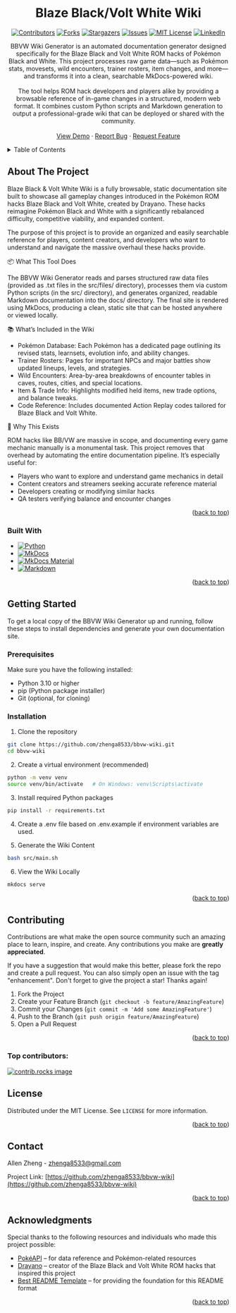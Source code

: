 <a id="readme-top"></a>

<h1 align="center">Blaze Black/Volt White Wiki</h1>

<div align="center">

[![Contributors][contributors-shield]][contributors-url] [![Forks][forks-shield]][forks-url] [![Stargazers][stars-shield]][stars-url] [![Issues][issues-shield]][issues-url] [![MIT License][license-shield]][license-url] [![LinkedIn][linkedin-shield]][linkedin-url]

</div>

<div>
  <p align="center">
    BBVW Wiki Generator is an automated documentation generator designed specifically for the Blaze Black and Volt White ROM hacks of Pokémon Black and White. This project processes raw game data—such as Pokémon stats, movesets, wild encounters, trainer rosters, item changes, and more—and transforms it into a clean, searchable MkDocs-powered wiki.
    <br />
    <br />
    The tool helps ROM hack developers and players alike by providing a browsable reference of in-game changes in a structured, modern web format. It combines custom Python scripts and Markdown generation to output a professional-grade wiki that can be deployed or shared with the community.
    <br />
    <br />
    <a href="https://zhenga8533.github.io/bbvw-wiki">View Demo</a>
    &middot;
    <a href="https://github.com/zhenga8533/bbvw-wiki/issues/new?labels=bug&template=bug-report---.md">Report Bug</a>
    &middot;
    <a href="https://github.com/zhenga8533/bbvw-wiki/issues/new?labels=enhancement&template=feature-request---.md">Request Feature</a>
  </p>
</div>

<!-- TABLE OF CONTENTS -->
<details>
  <summary>Table of Contents</summary>
  <ol>
    <li>
      <a href="#about-the-project">About The Project</a>
      <ul>
        <li><a href="#built-with">Built With</a></li>
      </ul>
    </li>
    <li>
      <a href="#getting-started">Getting Started</a>
      <ul>
        <li><a href="#prerequisites">Prerequisites</a></li>
        <li><a href="#installation">Installation</a></li>
      </ul>
    </li>
    <li><a href="#contributing">Contributing</a></li>
    <li><a href="#license">License</a></li>
    <li><a href="#contact">Contact</a></li>
    <li><a href="#acknowledgments">Acknowledgments</a></li>
  </ol>
</details>

<!-- ABOUT THE PROJECT -->

## About The Project

Blaze Black & Volt White Wiki is a fully browsable, static documentation site built to showcase all gameplay changes introduced in the Pokémon ROM hacks Blaze Black and Volt White, created by Drayano. These hacks reimagine Pokémon Black and White with a significantly rebalanced difficulty, competitive viability, and expanded content.

The purpose of this project is to provide an organized and easily searchable reference for players, content creators, and developers who want to understand and navigate the massive overhaul these hacks provide.

📦 What This Tool Does

The BBVW Wiki Generator reads and parses structured raw data files (provided as .txt files in the src/files/ directory), processes them via custom Python scripts (in the src/ directory), and generates organized, readable Markdown documentation into the docs/ directory. The final site is rendered using MkDocs, producing a clean, static site that can be hosted anywhere or viewed locally.

📚 What’s Included in the Wiki

- Pokémon Database: Each Pokémon has a dedicated page outlining its revised stats, learnsets, evolution info, and ability changes.
- Trainer Rosters: Pages for important NPCs and major battles show updated lineups, levels, and strategies.
- Wild Encounters: Area-by-area breakdowns of encounter tables in caves, routes, cities, and special locations.
- Item & Trade Info: Highlights modified held items, new trade options, and balance tweaks.
- Code Reference: Includes documented Action Replay codes tailored for Blaze Black and Volt White.

🎯 Why This Exists

ROM hacks like BB/VW are massive in scope, and documenting every game mechanic manually is a monumental task. This project removes that overhead by automating the entire documentation pipeline. It’s especially useful for:

- Players who want to explore and understand game mechanics in detail
- Content creators and streamers seeking accurate reference material
- Developers creating or modifying similar hacks
- QA testers verifying balance and encounter changes

<p align="right">(<a href="#readme-top">back to top</a>)</p>

### Built With

- [![Python][Python.org]][Python-url]
- [![MkDocs][MkDocs]][MkDocs-url]
- [![MkDocs Material][MkDocsMaterial]][MkDocsMaterial-url]
- [![Markdown][Markdown]][Markdown-url]

<p align="right">(<a href="#readme-top">back to top</a>)</p>

<!-- GETTING STARTED -->

## Getting Started

To get a local copy of the BBVW Wiki Generator up and running, follow these steps to install dependencies and generate your own documentation site.

### Prerequisites

Make sure you have the following installed:

- Python 3.10 or higher
- pip (Python package installer)
- Git (optional, for cloning)

### Installation

1. Clone the repository

```bash
git clone https://github.com/zhenga8533/bbvw-wiki.git
cd bbvw-wiki
```

2. Create a virtual environment (recommended)

```bash
python -m venv venv
source venv/bin/activate   # On Windows: venv\Scripts\activate
```

3. Install required Python packages

```bash
pip install -r requirements.txt
```

4. Create a .env file based on .env.example if environment variables are used.

5. Generate the Wiki Content

```bash
bash src/main.sh
```

6. View the Wiki Locally

```bash
mkdocs serve
```

<p align="right">(<a href="#readme-top">back to top</a>)</p>

<!-- CONTRIBUTING -->

## Contributing

Contributions are what make the open source community such an amazing place to learn, inspire, and create. Any contributions you make are **greatly appreciated**.

If you have a suggestion that would make this better, please fork the repo and create a pull request. You can also simply open an issue with the tag "enhancement".
Don't forget to give the project a star! Thanks again!

1. Fork the Project
2. Create your Feature Branch (`git checkout -b feature/AmazingFeature`)
3. Commit your Changes (`git commit -m 'Add some AmazingFeature'`)
4. Push to the Branch (`git push origin feature/AmazingFeature`)
5. Open a Pull Request

<p align="right">(<a href="#readme-top">back to top</a>)</p>

### Top contributors:

<a href="https://github.com/zhenga8533/bbvw-wiki/graphs/contributors">
  <img src="https://contrib.rocks/image?repo=zhenga8533/bbvw-wiki" alt="contrib.rocks image" />
</a>

<!-- LICENSE -->

## License

Distributed under the MIT License. See `LICENSE` for more information.

<p align="right">(<a href="#readme-top">back to top</a>)</p>

<!-- CONTACT -->

## Contact

Allen Zheng - zhenga8533@gmail.com

Project Link: [https://github.com/zhenga8533/bbvw-wiki](https://github.com/zhenga8533/bbvw-wiki)

<p align="right">(<a href="#readme-top">back to top</a>)</p>

<!-- ACKNOWLEDGMENTS -->

## Acknowledgments

Special thanks to the following resources and individuals who made this project possible:

- [PokéAPI](https://pokeapi.co) – for data reference and Pokémon-related resources
- [Drayano](https://x.com/drayano60) – creator of the Blaze Black and Volt White ROM hacks that inspired this project
- [Best README Template](https://github.com/othneildrew/Best-README-Template/tree/main) – for providing the foundation for this README format

<p align="right">(<a href="#readme-top">back to top</a>)</p>

<!-- MARKDOWN LINKS & IMAGES -->
<!-- https://www.markdownguide.org/basic-syntax/#reference-style-links -->

[contributors-shield]: https://img.shields.io/github/contributors/zhenga8533/bbvw-wiki.svg?style=for-the-badge
[contributors-url]: https://github.com/zhenga8533/bbvw-wiki/graphs/contributors
[forks-shield]: https://img.shields.io/github/forks/zhenga8533/bbvw-wiki.svg?style=for-the-badge
[forks-url]: https://github.com/zhenga8533/bbvw-wiki/network/members
[stars-shield]: https://img.shields.io/github/stars/zhenga8533/bbvw-wiki.svg?style=for-the-badge
[stars-url]: https://github.com/zhenga8533/bbvw-wiki/stargazers
[issues-shield]: https://img.shields.io/github/issues/zhenga8533/bbvw-wiki.svg?style=for-the-badge
[issues-url]: https://github.com/zhenga8533/bbvw-wiki/issues
[license-shield]: https://img.shields.io/github/license/zhenga8533/bbvw-wiki.svg?style=for-the-badge
[license-url]: https://github.com/zhenga8533/bbvw-wiki/blob/master/LICENSE
[linkedin-shield]: https://img.shields.io/badge/-LinkedIn-black.svg?style=for-the-badge&logo=linkedin&colorB=555
[linkedin-url]: https://linkedin.com/in/zhenga8533

<!-- Built With -->

[Python.org]: https://img.shields.io/badge/Python-3.10%2B-blue?style=for-the-badge&logo=python&logoColor=white
[Python-url]: https://www.python.org/
[MkDocs]: https://img.shields.io/badge/MkDocs-000000?style=for-the-badge&logo=mkdocs&logoColor=white
[MkDocs-url]: https://www.mkdocs.org/
[MkDocsMaterial]: https://img.shields.io/badge/MkDocs--Material-2396F3?style=for-the-badge&logo=materialdesign&logoColor=white
[MkDocsMaterial-url]: https://squidfunk.github.io/mkdocs-material/
[Markdown]: https://img.shields.io/badge/Markdown-000000?style=for-the-badge&logo=markdown&logoColor=white
[Markdown-url]: https://www.markdownguide.org/
